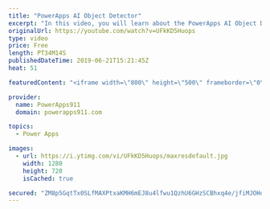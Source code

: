 ```yaml
---
title: "PowerApps AI Object Detector"
excerpt: "In this video, you will learn about the PowerApps AI Object Detector. And not just a quick demo app but we will dive into how to make a production level model and talk about how to refine it with error reporting. So very cool.   Video on PowerApps Email Attachments https://www.youtube.com/watch?v=V3feURQfY3M"
originalUrl: https://youtube.com/watch?v=UFkKD5Huops
type: video
price: Free
length: PT34M14S
publishedDateTime: 2019-06-21T15:21:45Z
heat: 51

featuredContent: "<iframe width=\"800\" height=\"500\" frameborder=\"0\" src=\"https://www.youtube.com/embed/UFkKD5Huops\" allow=\"accelerometer; autoplay; encrypted-media; gyroscope; picture-in-picture\" allowfullscreen></iframe>"

provider:
  name: PowerApps911
  domain: powerapps911.com

topics:
  - Power Apps

images:
  - url: https://i.ytimg.com/vi/UFkKD5Huops/maxresdefault.jpg
    width: 1280
    height: 720
    isCached: true

secured: "ZM8p5GqtTx0SLfMAXPtxaKMH6mEJ8u4lfwu1QzhU6GHzSCBhxq4e/jfiMJOHoLCRDxbR0WgCcZ8ylVA9/9iCqmzFx7wdM2h7jvy3Sjcc95eUVdsxc/GxN4Epp2QariR3cfzXlhN+AZ5m8rZRo8I0U10iFJHGOrnjLm2zAkEDkw1ZGiJIq1THVyy2HL4ghXvhyaO/raz7se0oldLHbXpa1tMj5UPgTQTQm6H/PmxpFLEVfcJ15OI6QDgwLAn0FkCGDzuvRuKX5wdU7ZENti678NS7Ys+q+E6kQf+11LtykS2fRAHIIMPWYTjFmojHEaVxhG1vHwi8fSOAsX+9Rq1GH01c6o8jStPsKbMnOQxoPw8lu28x/yJamfQHlyUUHEj3B16iRIYkZTZG7x1vYhjJdlf9sULW01DxDhudwUlgjMM=;eaC4amDyXPxYTWecyc9bJw=="
---
```


